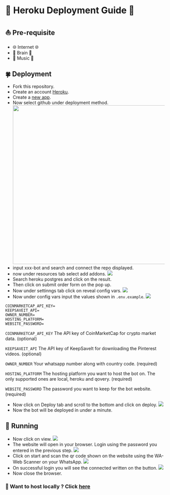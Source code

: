 # 🤖️ Heroku Deployment Guide 🤖️


## ⛵ Pre-requisite
 - 🌐️ Internet 🌐️️
- 🧠️ Brain 🧠️
- 🎵️ Music 🎵️


## 🍀 Deployment

- Fork this repository.
- Create an account [Heroku](https://signup.heroku.com/login).
- Create a [new app](https://dashboard.heroku.com/new-app).
- Now select github under deployment method.
<img src='/readme\images\connectgithub.png' width=500px ></img>
- input xxx-bot and search and connect the repo displayed.
- now under resources tab select add addons.
<img src='/readme\images\herokupostgres.png'></img>
- Search heroku postgres and click on the result.
- Then click on submit order form on the pop up.
- Now under settinngs tab click on reveal config vars.
<img src='/readme\images\herokuconfigvars.png'></img>
- Now under config vars input the values shown in `.env.example`.
<img src='/readme\images\herokuenv.png'></img>


```env
COINMARKETCAP_API_KEY=
KEEPSAVEIT_API=
OWNER_NUMBER=
HOSTING_PLATFORM=
WEBSITE_PASSWORD=
```

`COINMARKETCAP_API_KEY` The API key of CoinMarketCap for crypto market data. (optional)

`KEEPSAVEIT_API` The API key of KeepSaveIt for downloading the Pinterest videos. (optional)

`OWNER_NUMBER` Your whatsapp number along with country code. (required)

`HOSTING_PLATFORM` The hosting platform you want to host the bot on. The only supported ones are local, heroku and qovery. (required)

`WEBSITE_PASSWORD` The password you want to keep for the bot website. (required)

- Now click on Deploy tab and scroll to the bottom and click on deploy.
<img src='/readme\images\deploy.png'></img>
- Now the bot will be deployed in under a minute.



## 🤖 Running

- Now click on view.
<img src='/readme\images\viewheroku.png'></img>
- The website will open in your browser. Login using the password you entered in the previous step.
<img src='/readme\images\sitelogin.png'></img>
- Click on start and scan the qr code shown on the website using the WA-Web Scanner on your WhatsApp.
<img src='/readme\images\scan.png'></img>
- On successful login you will see the connected written on the button.
<img src='/readme\images\connected.png'></img>
- Now close the browser.


###  🔗 Want to host locally ? Click [here](/readme\self-hosting.md)